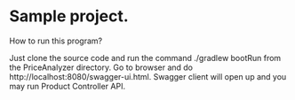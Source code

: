 # Sample project.

How to run this program?

Just clone the source code and run the command ./gradlew bootRun from the PriceAnalyzer directory.
Go to browser and do http://localhost:8080/swagger-ui.html.
Swagger client will open up and you may run Product Controller API.
